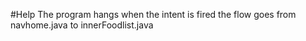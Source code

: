 #Help
The program hangs when the intent is fired the flow goes from navhome.java to innerFoodlist.java

